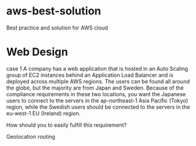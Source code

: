 # aws-best-solution
Best practice and solution for AWS cloud



# Web Design 


case 1 
A company has a web application that is hosted in an Auto Scaling group of EC2 instances behind an Application Load Balancer and is deployed across multiple AWS regions. The users can be found all around the globe, but the majority are from Japan and Sweden. Because of the compliance requirements in these two locations, you want the Japanese users to connect to the servers in the ap-northeast-1 Asia Pacific (Tokyo) region, while the Swedish users should be connected to the servers in the eu-west-1 EU (Ireland) region.

How should you to easily fulfill this requirement?


Geolocation routing

